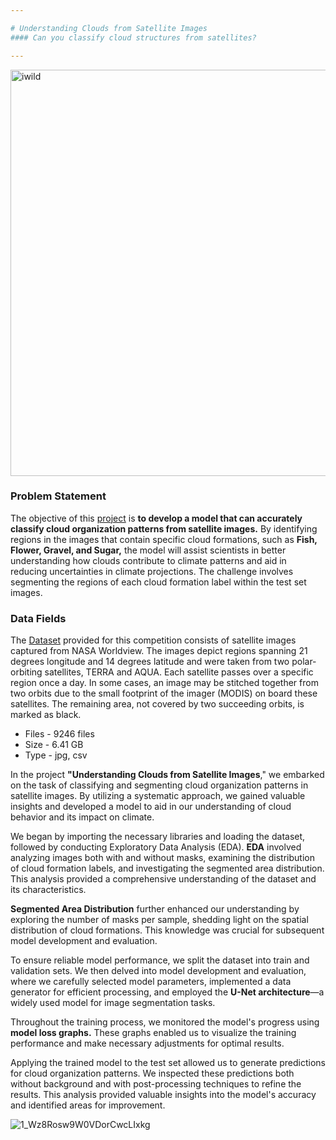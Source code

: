 ```yaml
---

# Understanding Clouds from Satellite Images
#### Can you classify cloud structures from satellites?

---
```


<img alt="iwild" src="https://storage.googleapis.com/kaggle-media/competitions/MaxPlanck/Teaser_AnimationwLabels.gif" width="650px"/>

### **Problem Statement**

The objective of this [project](https://www.kaggle.com/c/understanding_cloud_organization) is **to develop a model that can accurately classify cloud organization patterns from satellite images.** By identifying regions in the images that contain specific cloud formations, such as **Fish, Flower, Gravel, and Sugar,** the model will assist scientists in better understanding how clouds contribute to climate patterns and aid in reducing uncertainties in climate projections. The challenge involves segmenting the regions of each cloud formation label within the test set images.

 
### **Data Fields**

The [Dataset](https://www.kaggle.com/competitions/understanding_cloud_organization/data)  provided for this competition consists of satellite images captured from NASA Worldview. The images depict regions spanning 21 degrees longitude and 14 degrees latitude and were taken from two polar-orbiting satellites, TERRA and AQUA. Each satellite passes over a specific region once a day. In some cases, an image may be stitched together from two orbits due to the small footprint of the imager (MODIS) on board these satellites. The remaining area, not covered by two succeeding orbits, is marked as black.

- Files - 9246 files
- Size - 6.41 GB
- Type - jpg, csv


In the project **"Understanding Clouds from Satellite Images**," we embarked on the task of classifying and segmenting cloud organization patterns in satellite images. By utilizing a systematic approach, we gained valuable insights and developed a model to aid in our understanding of cloud behavior and its impact on climate.

We began by importing the necessary libraries and loading the dataset, followed by conducting Exploratory Data Analysis (EDA). **EDA** involved analyzing images both with and without masks, examining the distribution of cloud formation labels, and investigating the segmented area distribution. This analysis provided a comprehensive understanding of the dataset and its characteristics.

**Segmented Area Distribution** further enhanced our understanding by exploring the number of masks per sample, shedding light on the spatial distribution of cloud formations. This knowledge was crucial for subsequent model development and evaluation.

To ensure reliable model performance, we split the dataset into train and validation sets. We then delved into model development and evaluation, where we carefully selected model parameters, implemented a data generator for efficient processing, and employed the **U-Net architecture**—a widely used model for image segmentation tasks.

Throughout the training process, we monitored the model's progress using **model loss graphs.** These graphs enabled us to visualize the training performance and make necessary adjustments for optimal results.

Applying the trained model to the test set allowed us to generate predictions for cloud organization patterns. We inspected these predictions both without background and with post-processing techniques to refine the results. This analysis provided valuable insights into the model's accuracy and identified areas for improvement.

![1_Wz8Rosw9W0VDorCwcLIxkg](https://github.com/LavanyaMuthuraman/Understanding-Clouds-from-Satellite-Images/assets/109660074/7ea10cf3-b3c2-4a9b-8cfa-d2e7c42992a4)

